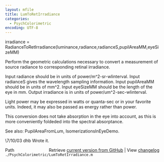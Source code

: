 ```yaml
---
layout: mfile
title: LumToRetIrradiance
categories:
  - PsychColorimetric
encoding: UTF-8
---
```


irradiance = RadianceToRetIrradiance(luminance,radiance,radianceS,pupilAreaMM,eyeSizeMM)

Perform the geometric calculations necessary to convert a measurement of source
radiance to corresponding retinal irradiance.

  Input radiance should be in units of power/m^2-sr-wlinterval.
  Input radianceS gives the wavelength sampling information.
  Input pupilAreaMM should be in units of mm^2.
  Input eyeSizeMM should be the length of the eye in mm.
  Output irradiance is in units of power/um^2-sec-wlinterval.

  Light power may be expressed in watts or quanta-sec or in your
  favorite units.  Indeed, it may also be passed as energy rather
  than power.

This conversion does not take absorption in the eye into account,
as this is more conveniently foldeded into the spectral absorptance.

See also: PupilAreaFromLum, IsomerizationsInEyeDemo.

\7/10/03  dhb  Wrote it.


<div class="code_header" style="text-align:right;">
  <span style="float:left;">Path&nbsp;&nbsp;</span> <span class="counter">Retrieve <a href=
  "https://raw.github.com/Psychtoolbox-3/Psychtoolbox-3/beta/./PsychColorimetric/LumToRetIrradiance.m">current version from GitHub</a> | View <a href=
  "https://github.com/Psychtoolbox-3/Psychtoolbox-3/commits/beta/./PsychColorimetric/LumToRetIrradiance.m">changelog</a></span>
</div>
<div class="code">
  <code>./PsychColorimetric/LumToRetIrradiance.m</code>
</div>

